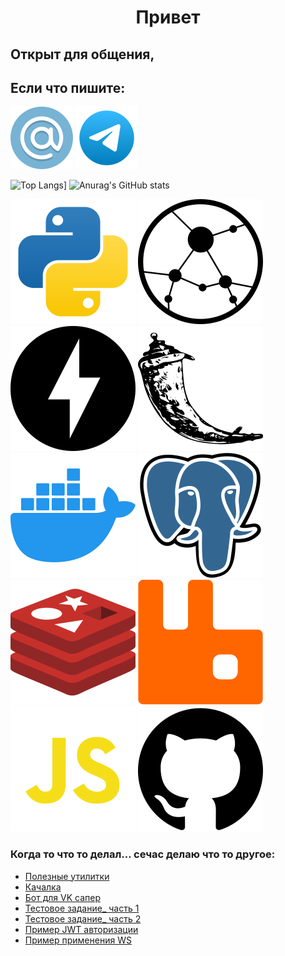 # <p style="text-align: center"> Привет </p>

## Открыт для общения,

## Если что пишите:

[![email.svg](src%2Femail.svg)](mailto:vivera83@yandex.ru)
[![telegram.svg](src%2Ftelegram.svg)](https://t.me/Vivera83)

![Top Langs](https://github-readme-stats.vercel.app/api/top-langs/?username=vivera83&layout=donut&theme=dark&size_weight=0.5&count_weight=0.5&hide=html)]
![Anurag's GitHub stats](https://github-readme-stats.vercel.app/api?username=vivera83&show_icons=true&theme=dark)

[![python](src%2Fpython.svg)](https://www.python.org/)
[![aiohttp.svg](src%2Faiohttp.svg)](https://docs.aiohttp.org/en/stable/)
[![fastapi.svg](src%2Ffastapi.svg)](https://fastapi.tiangolo.com/)
[![flask.svg](src%2Fflask.svg)](https://flask.palletsprojects.com/en/2.3.x/)
[![docker.svg](src%2Fdocker.svg)](https://www.docker.com/)
[![postgresql.svg](src%2Fpostgresql.svg)](https://www.postgresql.org/)
[![redis.svg](src%2Fredis.svg)](https://redis.io/)
[![rabbitmq.svg](src%2Frabbitmq.svg)](https://www.rabbitmq.com/)
[![javascript.svg](src%2Fjavascript.svg)](https://developer.mozilla.org/en-US/docs/Web/JavaScript)
[![github.svg](src%2Fgithub.svg)](https://github.com/)

[//]: # (https://simpleicons.org/?q=git)
[//]: # (https://www.svgrepo.com/vectors/email/4)

### Когда то что то делал... сечас делаю что то другое:

- [Полезные утилитки](https://github.com/VIVERA83/utitlites)
- [Качалка](https://github.com/VIVERA83/crawler)
- [Бот для VK сапер](https://github.com/VIVERA83/game_sapper)
- [Тестовое задание_ часть 1](https://github.com/VIVERA83/victorina_api)
- [Тестовое задание_ часть 2](https://github.com/VIVERA83/wav_to_mp3_api)
- [Пример JWT авторизации](https://github.com/VIVERA83/my_salary)
- [Пример применения WS](https://github.com/VIVERA83/derbit)

